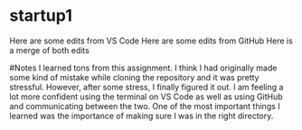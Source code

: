 # startup1
Here are some edits from VS Code
Here are some edits from GitHub
Here is a merge of both edits

#Notes
I learned tons from this assignment. I think I had originally made some kind of mistake while cloning the repository and it was pretty stressful. However, after some stress, I finally figured it out. I am feeling a lot more confident using the terminal on VS Code as well as using GitHub and communicating between the two. One of the most important things I learned was the importance of making sure I was in the right directory.
